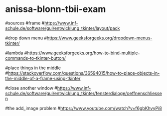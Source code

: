 # anissa-blonn-tbii-exam


#sources
#frame
#https://www.inf-schule.de/software/gui/entwicklung_tkinter/layout/pack

#drop down menu
#https://www.geeksforgeeks.org/dropdown-menus-tkinter/

#lambda
#https://www.geeksforgeeks.org/how-to-bind-multiple-commands-to-tkinter-button/

#place things in the middle
#https://stackoverflow.com/questions/36594015/how-to-place-objects-in-the-middle-of-a-frame-using-tkinter

#close another window
#https://www.inf-schule.de/software/gui/entwicklung_tkinter/fensterdialoge/oeffnenschliessen

#the add_image problem
#https://www.youtube.com/watch?v=f6gbKhvyPi8
